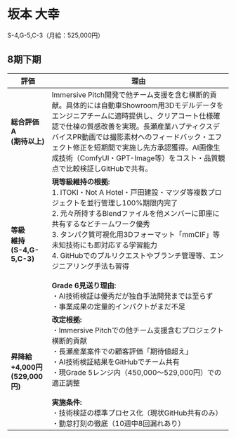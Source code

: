 # 坂本 大幸

S-4,G-5,C-3（月給：525,000円）

## 8期下期

| 評価 | 理由 |
|------|------|
| **総合評価**<br>**A**<br>**(期待以上)** | Immersive Pitch開発で他チーム支援を含む横断的貢献。具体的には自動車Showroom用3Dモデルデータをエンジニアチームに適時提供し、クリアコート仕様確認で仕槕の質感改善を実現。長瀬産業ハプティクスデバイスPR動画では撮影素材へのフィードバック・エフェクト修正を短期間で実施し先方承認獲得。AI画像生成技術（ComfyUI・GPT-Image等）をコスト・品質観点で比較検証しGitHubで共有。 |
| **等級**<br>**維持**<br>**(S-4,G-5,C-3)** | **現等級維持の根拠:**<br>1. ITOKI・Not A Hotel・戸田建設・マツダ等複数プロジェクトを並行管理し100%期限内完了<br>2. 元々所持するBlendファイルを他メンバーに即座に共有するなどチームワーク優秀<br>3. タンパク質可視化用3Dフォーマット「mmCIF」等未知技術にも即対応する学習能力<br>4. GitHubでのプルリクエストやブランチ管理等、エンジニアリング手法も習得<br><br>**Grade 6見送り理由:**<br>・AI技術検証は優秀だが独自手法開発までは至らず<br>・事業成果の定量的インパクトがまだ不足 |
| **昇降給**<br>**+4,000円**<br>**(529,000円)** | **改定根拠:**<br>・Immersive Pitchでの他チーム支援含むプロジェクト横断的貢献<br>・長瀬産業案件での顧客評価「期待値超え」<br>・AI技術検証結果をGitHubでチーム共有<br>・現Grade 5レンジ内（450,000～529,000円）での適正調整<br><br>**実施条件:**<br>・技術検証の標準プロセス化（現状GitHub共有のみ）<br>・勤怠打刻の徹底（10週中8回漏れあり） |